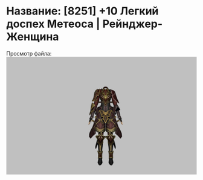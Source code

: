 # Название: [8251] +10 Легкий доспех Метеоса | Рейнджер-Женщина

Просмотр файла:
![p030030.png](p030030.png)